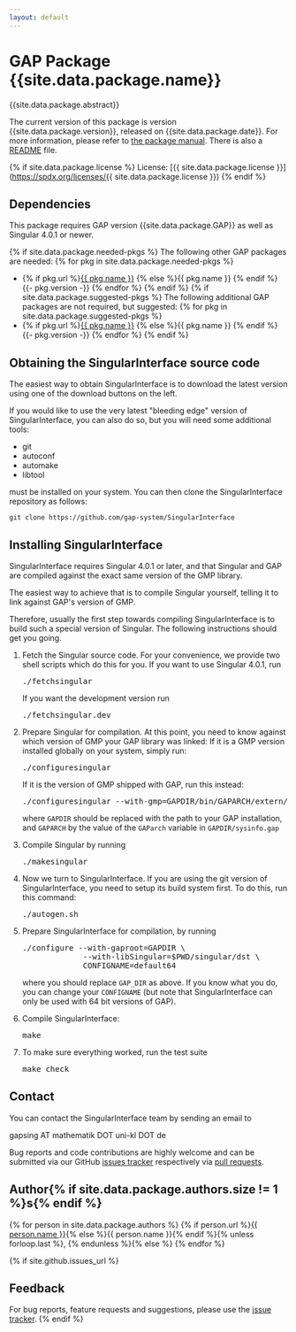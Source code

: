 ```yaml
---
layout: default
---
```


# GAP Package {{site.data.package.name}}

{{site.data.package.abstract}}

The current version of this package is version {{site.data.package.version}}, released on {{site.data.package.date}}.
For more information, please refer to [the package manual]({{site.data.package.doc-html}}).
There is also a [README](README.html) file.

{% if site.data.package.license %}
  License: [{{ site.data.package.license }}](https://spdx.org/licenses/{{ site.data.package.license }})
{% endif %}

## Dependencies

This package requires GAP version {{site.data.package.GAP}}
as well as Singular 4.0.1 or newer.

{% if site.data.package.needed-pkgs %}
The following other GAP packages are needed:
{% for pkg in site.data.package.needed-pkgs %}
- {% if pkg.url %}<a href="{{ pkg.url }}">{{ pkg.name }}</a> {% else %}{{ pkg.name }} {% endif %}
  {{- pkg.version -}}
{% endfor %}
{% endif %}
{% if site.data.package.suggested-pkgs %}
The following additional GAP packages are not required, but suggested:
{% for pkg in site.data.package.suggested-pkgs %}
- {% if pkg.url %}<a href="{{ pkg.url }}">{{ pkg.name }}</a> {% else %}{{ pkg.name }} {% endif %}
  {{- pkg.version -}}
{% endfor %}
{% endif %}


## Obtaining the SingularInterface source code

The easiest way to obtain SingularInterface is to download the latest version
using one of the download buttons on the left.


If you would like to use the very latest "bleeding edge" version of
SingularInterface, you can also do so, but you will need some additional
tools:

- git
- autoconf
- automake
- libtool

must be installed on your system. You can then
clone the SingularInterface repository as follows:

    git clone https://github.com/gap-system/SingularInterface



## Installing SingularInterface

SingularInterface requires Singular 4.0.1 or later, and that Singular
and GAP are compiled against the exact same version of the GMP
library.

The easiest way to achieve that is to compile Singular yourself,
telling it to link against GAP's version of GMP.

Therefore, usually the first step towards compiling SingularInterface
is to build such a special version of Singular.  The following
instructions should get you going.


1. Fetch the Singular source code. For your convenience, we provide
   two shell scripts which do this for you. If you want to use
   Singular 4.0.1, run
   <pre>./fetchsingular</pre>
   If you want the development version run
   <pre>./fetchsingular.dev</pre>

2. Prepare Singular for compilation. At this point, you need to know
   against which version of GMP your GAP library was linked:
   If it is a GMP version installed globally on your system, simply run:   
   <pre>./configuresingular</pre>
   If it is the version of GMP shipped with GAP, run this instead:
   <pre>./configuresingular --with-gmp=GAPDIR/bin/GAPARCH/extern/gmp</pre>
   where `GAPDIR` should be replaced with the path to your GAP installation,
   and `GAPARCH` by the value of the `GAParch` variable in `GAPDIR/sysinfo.gap`

3. Compile Singular by running
   <pre>./makesingular</pre>

4. Now we turn to SingularInterface. If you are using the git version of
   SingularInterface, you need to setup its build system first.
   To do this, run this command:
   <pre>./autogen.sh</pre>

5. Prepare SingularInterface for compilation, by running
   <pre>
   ./configure --with-gaproot=GAPDIR \
                --with-libSingular=$PWD/singular/dst \
                CONFIGNAME=default64</pre>
   where you should replace `GAP_DIR` as above. If you know what
   you do, you can change your `CONFIGNAME` (but note that
   SingularInterface can only be used with 64 bit versions of GAP).

6. Compile SingularInterface:
   <pre>make</pre>

7. To make sure everything worked, run the test suite
   <pre>make check</pre>


## Contact

You can contact the SingularInterface team by sending an email to

  gapsing AT mathematik DOT uni-kl DOT de

Bug reports and code contributions are highly welcome
and can be submitted via our GitHub
[issues tracker](https://github.com/gap-system/SingularInterface/issues)
respectively via
[pull requests](https://github.com/gap-system/SingularInterface/pulls).


## Author{% if site.data.package.authors.size != 1 %}s{% endif %}
{% for person in site.data.package.authors %}
{% if person.url %}<a href="{{ person.url }}">{{ person.name }}</a>{% else %}{{ person.name }}{% endif %}{% unless forloop.last %}, {% endunless %}{% else %}
{% endfor %}

{% if site.github.issues_url %}
## Feedback

For bug reports, feature requests and suggestions, please use the
[issue tracker]({{site.github.issues_url}}).
{% endif %}
